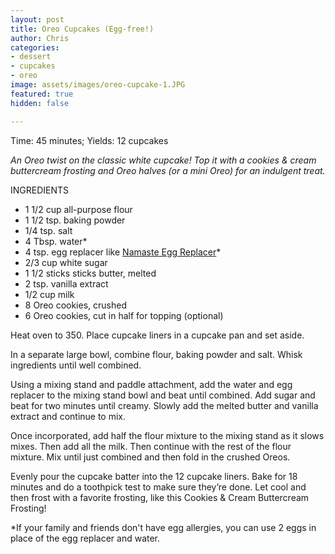 ```yaml
---
layout: post
title: Oreo Cupcakes (Egg-free!)
author: Chris
categories:
- dessert
- cupcakes
- oreo
image: assets/images/oreo-cupcake-1.JPG
featured: true
hidden: false

---
```

Time: 45 minutes; Yields: 12 cupcakes

_An Oreo twist on the classic white cupcake! Top it with a cookies & cream buttercream frosting and Oreo halves (or a mini Oreo) for an indulgent treat._

INGREDIENTS

* 1 1/2 cup all-purpose flour
* 1 1/2 tsp. baking powder
* 1/4 tsp. salt
* 4 Tbsp. water*
* 4 tsp. egg replacer like [Namaste Egg Replacer](https://namastefoods.com/products/gluten-free-egg-replacer?variant=29452022939766&currency=USD&gclid=Cj0KCQiArdLvBRCrARIsAGhB_sxCT5d6MLfn89SSTIjGl3SmGCfXaZiK8J7wZq_jY_RFjgUBu7faHboaAgjAEALw_wcB)*
* 2/3 cup white sugar
* 1 1/2 sticks sticks butter, melted
* 2 tsp. vanilla extract
* 1/2 cup milk
* 8 Oreo cookies, crushed 
* 6 Oreo cookies, cut in half for topping (optional)

Heat oven to 350. Place cupcake liners in a cupcake pan and set aside.

In a separate large bowl, combine flour, baking powder and salt. Whisk ingredients until well combined.

Using a mixing stand and paddle attachment, add the water and egg replacer to the mixing stand bowl and beat until combined. Add sugar and beat for two minutes until creamy. Slowly add the melted butter and vanilla extract and continue to mix.

Once incorporated, add half the flour mixture to the mixing stand as it slows mixes. Then add all the milk. Then continue with the rest of the flour mixture. Mix until just combined and then fold in the crushed Oreos.

Evenly pour the cupcake batter into the 12 cupcake liners. Bake for 18 minutes and do a toothpick test to make sure they’re done. Let cool and then frost with a favorite frosting, like this Cookies & Cream Buttercream Frosting!

\*If your family and friends don't have egg allergies, you can use 2 eggs in place of the egg replacer and water.